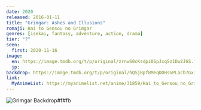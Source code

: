 ```yaml
---
date: 2020
released: 2016-01-11
title: "Grimgar: Ashes and Illusions"
romaji: Hai to Gensou no Grimgar
genres: [isekai, fantasy, adventure, action, drama]
tier: "?"
seen:
  first: 2020-11-16
image:
  en: https://image.tmdb.org/t/p/original/zrnwS0cKsdpi0SpJxqSz1Dw2JGS.jpg
  jp: 
backdrop: https://image.tmdb.org/t/p/original/hQSjBpfBMeqOOHsGPLacb7Gx3aZ.jpg
link:
  MyAnimeList: https://myanimelist.net/anime/31859/Hai_to_Gensou_no_Grimgar
---
```



![Grimgar Backdrop#f#fb](https://image.tmdb.org/t/p/original/gdGALiQygd7x4MpazAEvpjB6quS.jpg "Source: TMDB")
